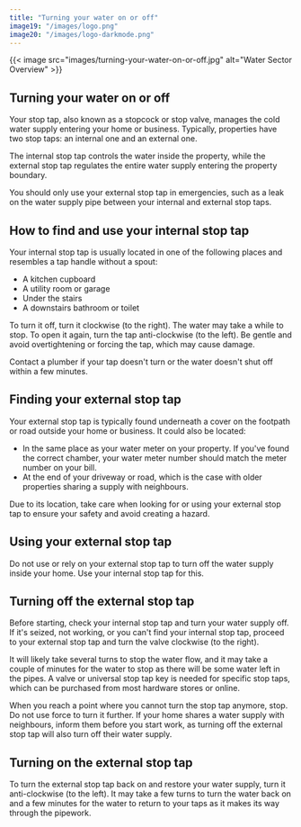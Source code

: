 ```yaml
---
title: "Turning your water on or off"
image19: "/images/logo.png"
image20: "/images/logo-darkmode.png"
---
```


{{< image src="images/turning-your-water-on-or-off.jpg" alt="Water Sector Overview" >}}
## Turning your water on or off

Your stop tap, also known as a stopcock or stop valve, manages the cold water supply entering your home or business. Typically, properties have two stop taps: an internal one and an external one.

The internal stop tap controls the water inside the property, while the external stop tap regulates the entire water supply entering the property boundary.

You should only use your external stop tap in emergencies, such as a leak on the water supply pipe between your internal and external stop taps.

## How to find and use your internal stop tap

Your internal stop tap is usually located in one of the following places and resembles a tap handle without a spout:

- A kitchen cupboard
- A utility room or garage
- Under the stairs
- A downstairs bathroom or toilet

To turn it off, turn it clockwise (to the right). The water may take a while to stop. To open it again, turn the tap anti-clockwise (to the left). Be gentle and avoid overtightening or forcing the tap, which may cause damage.

Contact a plumber if your tap doesn't turn or the water doesn't shut off within a few minutes.

## Finding your external stop tap

Your external stop tap is typically found underneath a cover on the footpath or road outside your home or business. It could also be located:

- In the same place as your water meter on your property. If you've found the correct chamber, your water meter number should match the meter number on your bill.
- At the end of your driveway or road, which is the case with older properties sharing a supply with neighbours.

Due to its location, take care when looking for or using your external stop tap to ensure your safety and avoid creating a hazard.

## Using your external stop tap

Do not use or rely on your external stop tap to turn off the water supply inside your home. Use your internal stop tap for this.

## Turning off the external stop tap

Before starting, check your internal stop tap and turn your water supply off. If it's seized, not working, or you can't find your internal stop tap, proceed to your external stop tap and turn the valve clockwise (to the right).

It will likely take several turns to stop the water flow, and it may take a couple of minutes for the water to stop as there will be some water left in the pipes. A valve or universal stop tap key is needed for specific stop taps, which can be purchased from most hardware stores or online.

When you reach a point where you cannot turn the stop tap anymore, stop. Do not use force to turn it further. If your home shares a water supply with neighbours, inform them before you start work, as turning off the external stop tap will also turn off their water supply.

## Turning on the external stop tap

To turn the external stop tap back on and restore your water supply, turn it anti-clockwise (to the left). It may take a few turns to turn the water back on and a few minutes for the water to return to your taps as it makes its way through the pipework.
